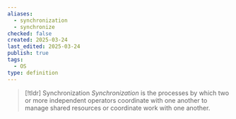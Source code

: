 ```yaml
---
aliases:
  - synchronization
  - synchronize
checked: false
created: 2025-03-24
last_edited: 2025-03-24
publish: true
tags:
  - OS
type: definition
---
```

>[!tldr] Synchronization
>*Synchronization* is the processes by which two or more independent operators coordinate with one another to manage shared resources or coordinate work with one another.

